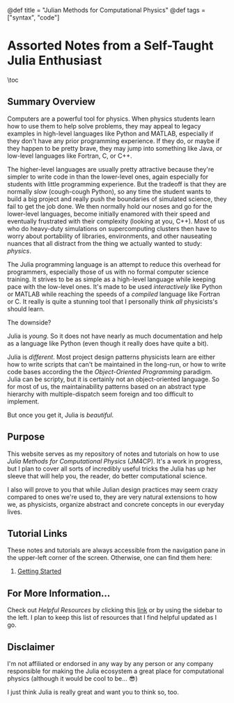 @def title = "Julian Methods for Computational Physics"
@def tags = ["syntax", "code"]

# Assorted Notes from a Self-Taught Julia Enthusiast

\toc

## Summary Overview

Computers are a powerful tool for physics. When physics students learn how to use them to help solve problems, they may appeal to legacy examples in high-level languages like Python and MATLAB, especially if they don't have any prior programming experience. If they do, or maybe if they happen to be pretty brave, they may jump into something like Java, or low-level languages like Fortran, C, or C++.

The higher-level languages are usually pretty attractive because they're simpler to write code in than the lower-level ones, again especially for students with little programming experience. But the tradeoff is that they are normally _slow_ (cough-cough Python), so any time the student wants to build a big project and really push the boundaries of simulated science, they fail to get the job done. We then normally hold our noses and go for the lower-level languages, become initially enamored with their speed and eventually frustrated with their complexity (looking at you, C++). Most of us who do heavy-duty simulations on supercomputing clusters then have to worry about portability of libraries, environments, and other nauseating nuances that all distract from the thing we actually wanted to study: _physics_.

The Julia programming language is an attempt to reduce this overhead for programmers, especially those of us with no formal computer science training. It strives to be as simple as a high-level language while keeping pace with the low-level ones. It's made to be used _interactively_ like Python or MATLAB while reaching the speeds of a _compiled_ language like Fortran or C. It really is quite a stunning tool that I personally think _all_ physicists's should learn.

The downside?

Julia is _young_. So it does not have nearly as much documentation and help as a language like Python (even though it really does have quite a bit).

Julia is _different_. Most project design patterns physicists learn are either how to write scripts that can't be maintained in the long-run, or how to write code bases according the the _Object-Oriented Programming_ paradigm. Julia can be scripty, but it is certainly not an object-oriented language. So for most of us, the maintainability patterns based on an abstract type hierarchy with multiple-dispatch seem foreign and too difficult to implement.

But once you get it, Julia is _beautiful_.

## Purpose

This website serves as my repository of notes and tutorials on how to use _Julia Methods for Computational Physics_ (JM4CP). It's a work in progress, but I plan to cover all sorts of incredibly useful tricks the Julia has up her sleeve that will help you, the reader, do better computational science. 

I also will prove to you that while Julian design practices may seem crazy compared to ones we're used to, they are very natural extensions to how we, as physicists, organize abstract and concrete concepts in our everyday lives.

## Tutorial Links

These notes and tutorials are always accessible from the navigation pane in the upper-left corner of the screen. Otherwise, one can find them here:

1. [Getting Started](/pages/GettingStarted/gettingstarted)

## For More Information...

Check out _Helpful Resources_ by clicking this [link](/pages/helpful_resources) or by using the sidebar to the left. I plan to keep this list of resources that I find helpful updated as I go.

## Disclaimer

I'm not affiliated or endorsed in any way by any person or any company responsible for making the Julia ecosystem a great place for computational physics (although it would be cool to be... :sunglasses:)

I just think Julia is really great and want you to think so, too.